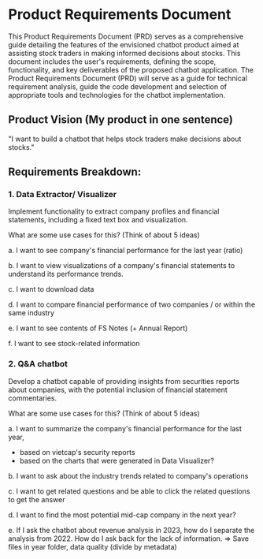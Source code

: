# Product Requirements Document
This Product Requirements Document (PRD) serves as a comprehensive guide detailing the features of the envisioned chatbot product aimed at assisting stock traders in making informed decisions about stocks. 
This document includes the user's requirements, defining the scope, functionality, and key deliverables of the proposed chatbot application.
The Product Requirements Document (PRD) will serve as a guide for technical requirement analysis, guide the code development and selection of appropriate tools and technologies for the chatbot implementation.

## Product Vision (My product in one sentence)
"I want to build a chatbot that helps stock traders make decisions about stocks."


## Requirements Breakdown:
### 1. Data Extractor/ Visualizer
Implement functionality to extract company profiles and financial statements, including a fixed text box and visualization.

What are some use cases for this? (Think of about 5 ideas)

a. I want to see company's financial performance for the last year (ratio)

b. I want to view visualizations of a company's financial statements to understand its performance trends.

c. I want to download data

d. I want to compare financial performance of two companies / or within the same industry 

e. I want to see contents of FS Notes (+ Annual Report)

f. I want to see stock-related information 


### 2. Q&A chatbot
Develop a chatbot capable of providing insights from securities reports about companies, with the potential inclusion of financial statement commentaries.

What are some use cases for this? (Think of about 5 ideas)

a. I want to summarize the company's financial performance for the last year,
+ based on vietcap's security reports
+ based on the charts that were generated in Data Visualizer?

b. I want to ask about the industry trends related to company's operations

c. I want to get related questions and be able to click the related questions to get the answer

d. I want to find the most potential mid-cap company in the next year? 

e. If I ask the chatbot about revenue analysis in 2023, how do I separate the analysis from 2022. 
How do I ask back for the lack of information. 
=> Save files in year folder, data quality (divide by metadata)



